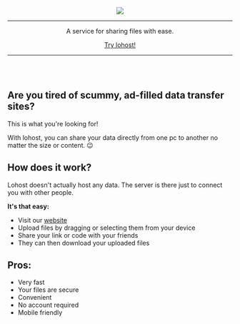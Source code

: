 <div align="center">

![](https://img.shields.io/website?down_color=red&down_message=offline&label=host.gustafik.com&style=for-the-badge&up_color=darkgreen&up_message=online&url=https%3A%2F%2Fhost.gustafik.com%2F)

---

A service for sharing files with ease.

[Try lohost!](https://host.gustafik.com)

</div>

---

<br>
<br>

## Are you tired of scummy, ad-filled data transfer sites?

This is what you're looking for!

With lohost, you can share your data directly from one pc to another no matter the size or content. 😉

## How does it work?

Lohost doesn't actually host any data. The server is there just to connect you with other people.

**It's that easy:**
- Visit our [website](https://host.gustafik.com/)
- Upload files by dragging or selecting them from your device
- Share your link or code with your friends
- They can then download your uploaded files

## Pros:
- Very fast
- Your files are secure
- Convenient
- No account required
- Mobile friendly
